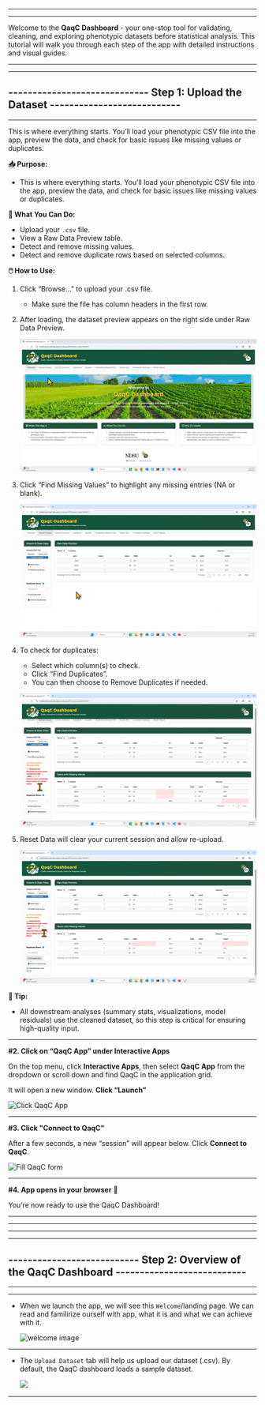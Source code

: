 
* * * 
* * * 
Welcome to the **QaqC Dashboard** - your one-stop tool for validating, cleaning, and exploring phenotypic datasets before statistical analysis. This tutorial will walk you through each step of the app with detailed instructions and visual guides.
* * * 
* * * 


## ----------------------------- Step 1: Upload the Dataset ---------------------------
---

This is where everything starts. You’ll load your phenotypic CSV file into the app, preview the data, and check for basic issues like missing values or duplicates.


**📥 Purpose:**
   * This is where everything starts. You’ll load your phenotypic CSV file into the app, preview the data, and check for basic issues like missing values or duplicates.

**🎯 What You Can Do:**

 * Upload your `.csv` file.
 * View a Raw Data Preview table.
 * Detect and remove missing values.
 * Detect and remove duplicate rows based on selected columns.

**🖱️ How to Use:**

   1. Click “Browse…” to upload your .csv file.
         * Make sure the file has column headers in the first row.
   2. After loading, the dataset preview appears on the right side under Raw Data Preview.

         ![upload the csv file](assets/Step-01.gif)
      
   4. Click “Find Missing Values” to highlight any missing entries (NA or blank).

         ![find missing in csv file](assets/Step-02.gif)
      
   6. To check for duplicates:
         * Select which column(s) to check.
         * Click “Find Duplicates”.
         * You can then choose to Remove Duplicates if needed.

         ![duplicates](assets/Step-03.gif)

   8. Reset Data will clear your current session and allow re-upload.

         ![reset the file upload](assets/Step-04.gif)

**🧠 Tip:**

   * All downstream analyses (summary stats, visualizations, model residuals) use the cleaned dataset, so this step is critical for ensuring high-quality input.




* * * 

**#2. Click on “QaqC App” under Interactive Apps**

   On the top menu, click **Interactive Apps**, then select **QaqC App** from the dropdown or scroll down and find QaqC in the application grid.


   It will open a new window. **Click “Launch”**
   

   ![Click QaqC App](assets/3-Request-QaqC.gif)

* * *

**#3. Click "Connect to QaqC"**

   After a few seconds, a new “session” will appear below. Click **Connect to QaqC**.  

   
   ![Fill QaqC form](assets/4-Accessing-the-QaqC.gif)

* * *


**#4. App opens in your browser** 🎉

   You’re now ready to use the QaqC Dashboard!

* * * 
* * *
* * * 
* * *


## --------------------------- Step 2: Overview of the QaqC Dashboard ---------------------------
---
---

 * When we launch the app, we will see this `Welcome`/landing page. We can read and familirize ourself with app, what it is and what we can achieve with it.

   ![welcome image](assets/welcome-qaqc.png)
      
---


 * The `Upload Dataset` tab will help us upload our dataset (.csv). By default, the QaqC dashboard loads a sample dataset.

   ![](assets/qaqc-upload.gif)
      
---


